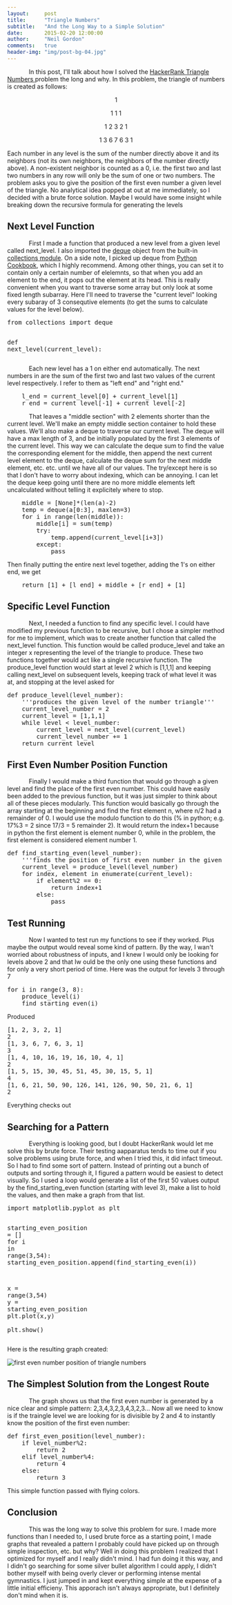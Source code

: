```yaml
---
layout:     post
title:      "Triangle Numbers"
subtitle:   "And the Long Way to a Simple Solution"
date:       2015-02-20 12:00:00
author:     "Neil Gordon"
comments:   true
header-img: "img/post-bg-04.jpg"
---
```


<p class="writing"> In this post, I'll talk about how I solved the <a href="https://www.hackerrank.com/domains/"> HackerRank </a> <a href="https://www.hackerrank.com/challenges/triangle-numbers"> Triangle Numbers </a> problem the long and why. In this problem, the triangle of numbers is created as follows: </p> 

<p align="center"> 1 </p>
<p align="center"> 1 1 1 </p>
<p align="center"> 1 2 3 2 1 </p>
<p align="center"> 1 3 6 7 6 3 1 </p>


<p>Each number in any level is the sum of the number directly above it and its neighbors (not its own neighbors, the neighbors of the number directly above).  A non-existent neighbor is counted as a 0, i.e. the first two and last two numbers in any row will only be the sum of one or two numbers.  The problem asks you to give the position of the first even number a given level of the triangle.  No analytical idea popped at out at me immediately, so I decided with a brute force solution.  Maybe I would have some insight while breaking down the recursive formula for generating the levels</p>

<h2 class="section-heading">Next Level Function</h2>
<p class='writing'> First I made a function that produced a new level from a given level called next_level.  I also imported the <a href='http://pymotw.com/2/collections/deque.html'>deque</a> object from the built-in <a href='https://docs.python.org/3.4/library/collections.html'>collections module</a>.  On a side note, I picked up deque from <a href='http://www.amazon.com/Python-Cookbook-Third-David-Beazley/dp/1449340377/ref=sr_1_1?ie=UTF8&qid=1424669853&sr=8-1&keywords=python+cookbook'>Python Cookbook</a>, which I highly recommend.  Among other things, you can set it to contain only a certain number of elelemnts, so that when you add an element to the end, it pops out the element at its head.  This is really convenient when you want to traverse some array but only look at some fixed length subarray.  Here I'll need to traverse the "current level" looking every subaray of 3 consequtive elements (to get the sums to calculate values for the level below).</p>

<div class="highlight">
<div class="hlcode">
<div class="syntax"><pre><span class="kn">from</span> <span class="nn">collections</span> <span class="k">import</span> <span class="n">deque</span>

<span class="k">def</span> <span class="nf">next_level</span><span class="p">(</span><span class="n">current_level</span><span class="p">):</span>
</pre></div>

</div>



<p class='writing'>Each new level has a 1 on either end automatically.  The next numbers in are the sum of the first two and last two values of the current level respectively.  I refer to them as "left end" and "right end."</p>

<div class="hlcode">
<div class="syntax"><pre>    <span class="n">l_end</span> <span class="o">=</span> <span class="n">current_level</span><span class="p">[</span><span class="mi">0</span><span class="p">]</span> <span class="o">+</span> <span class="n">current_level</span><span class="p">[</span><span class="mi">1</span><span class="p">]</span>
    <span class="n">r_end</span> <span class="o">=</span> <span class="n">current_level</span><span class="p">[</span><span class="o">-</span><span class="mi">1</span><span class="p">]</span> <span class="o">+</span> <span class="n">current_level</span><span class="p">[</span><span class="o">-</span><span class="mi">2</span><span class="p">]</span>
</pre></div>
</div>

   
<p class='writing'> That leaves a "middle section" with 2 elements shorter than the current level.  We'll make an empty middle section container to hold these values.  We'll also make a deque to traverse our current level.  The deque will have a max length of 3, and be initially populated by the first 3 elements of the current level.  This way we can calculate the deque sum to find the value the corresponding element for the middle, then append the next current level element to the deque, calculate the deque sum for the next middle element, etc. etc. until we have all of our values. The try/except here is so that I don't have to worry about indexing, which can be annoying.  I can let the deque keep going until there are no more middle elements left uncalculated without telling it explicitely where to stop.</p> 

<div class="hlcode">
<div class="syntax"><pre>    <span class="n">middle</span> <span class="o">=</span> <span class="p">[</span><span class="k">None</span><span class="p">]</span><span class="o">*</span><span class="p">(</span><span class="nb">len</span><span class="p">(</span><span class="n">a</span><span class="p">)</span><span class="o">-</span><span class="mi">2</span><span class="p">)</span>
    <span class="n">temp</span> <span class="o">=</span> <span class="n">deque</span><span class="p">(</span><span class="n">a</span><span class="p">[</span><span class="mi">0</span><span class="p">:</span><span class="mi">3</span><span class="p">],</span> <span class="n">maxlen</span><span class="o">=</span><span class="mi">3</span><span class="p">)</span>
    <span class="k">for</span> <span class="n">i</span> <span class="ow">in</span> <span class="nb">range</span><span class="p">(</span><span class="nb">len</span><span class="p">(</span><span class="n">middle</span><span class="p">)):</span>
        <span class="n">middle</span><span class="p">[</span><span class="n">i</span><span class="p">]</span> <span class="o">=</span> <span class="nb">sum</span><span class="p">(</span><span class="n">temp</span><span class="p">)</span>
        <span class="k">try</span><span class="p">:</span>
            <span class="n">temp</span><span class="o">.</span><span class="n">append</span><span class="p">(</span><span class="n">current_level</span><span class="p">[</span><span class="n">i</span><span class="o">+</span><span class="mi">3</span><span class="p">])</span>
        <span class="k">except</span><span class="p">:</span>
            <span class="k">pass</span>
</pre></div>

</div>

<p> Then finally putting the entire next level together, adding the 1's on either end, we get </p> 

<div class="hlcode">
<div class="syntax"><pre>    <span class="k">return</span> <span class="p">[</span><span class="mi">1</span><span class="p">]</span> <span class="o">+</span> <span class="p">[</span><span class="n">l_end</span><span class="p">]</span> <span class="o">+</span> <span class="n">middle</span> <span class="o">+</span> <span class="p">[</span><span class="n">r_end</span><span class="p">]</span> <span class="o">+</span> <span class="p">[</span><span class="mi">1</span><span class="p">]</span>
</pre></div>
</div>

<h2 class="section-heading">Specific Level Function</h2>
<p class='writing'>Next, I needed a function to find any specific level.  I could have modified my previous function to be recursive, but I chose a simpler method for me to implement, which was to create another function that called the next_level function. This function would be called produce_level and take an integer x representing the level of the triangle to produce. These two functions together would act like a single recursive function.  The produce_level function would start at level 2 which is [1,1,1] and keeping calling next_level on subsequent levels, keeping track of what level it was at, and stopping at the level asked for</p>

<div class="hlcode">
<div class="syntax"><pre><span class="k">def</span> <span class="nf">produce_level</span><span class="p">(</span><span class="n">level_number</span><span class="p">):</span>
    <span class="sd">&#39;&#39;&#39;produces the given level of the number triangle&#39;&#39;&#39;</span>
    <span class="n">current_level_number</span> <span class="o">=</span> <span class="mi">2</span>
    <span class="n">current_level</span> <span class="o">=</span> <span class="p">[</span><span class="mi">1</span><span class="p">,</span><span class="mi">1</span><span class="p">,</span><span class="mi">1</span><span class="p">]</span>
    <span class="k">while</span> <span class="n">level</span> <span class="o">&lt;</span> <span class="n">level_number</span><span class="p">:</span>
        <span class="n">current_level</span> <span class="o">=</span> <span class="n">next_level</span><span class="p">(</span><span class="n">current_level</span><span class="p">)</span>
        <span class="n">current_level_number</span> <span class="o">+=</span> <span class="mi">1</span>
    <span class="k">return</span> <span class="n">current_level</span>
</pre></div>
</div>

<h2 class="section-heading">First Even Number Position Function</h2>
<p class='writing'>Finally I would make a third function that would go through a given level and find the place of the first even number.  This could have easily been added to the previous function, but it was just simpler to think about all of these pieces modularly.  This function would basically go through the array starting at the beginning and find the first element n, where n/2 had a remainder of 0.  I would use the modulo function to do this (% in python; e.g. 17%3 = 2 since 17/3 = 5 remainder 2).  It would return the index+1 because in python the first element is element number 0, while in the problem, the first element is considered element number 1. 
</p>

<div class="hlcode">
<div class="syntax"><pre><span class="k">def</span> <span class="nf">find_starting_even</span><span class="p">(</span><span class="n">level_number</span><span class="p">):</span>
    <span class="sd">&#39;&#39;&#39;finds the position of first even number in the given number triangle level&#39;&#39;&#39;</span>
    <span class="n">current_level</span> <span class="o">=</span> <span class="n">produce_level</span><span class="p">(</span><span class="n">level_number</span><span class="p">)</span> 
    <span class="k">for</span> <span class="n">index</span><span class="p">,</span> <span class="n">element</span> <span class="ow">in</span> <span class="nb">enumerate</span><span class="p">(</span><span class="n">current_level</span><span class="p">):</span>
        <span class="k">if</span> <span class="n">element</span><span class="o">%</span><span class="mi">2</span> <span class="o">==</span> <span class="mi">0</span><span class="p">:</span>
            <span class="k">return</span> <span class="n">index</span><span class="o">+</span><span class="mi">1</span>
        <span class="k">else</span><span class="p">:</span>
            <span class="k">pass</span>
</pre></div>
</div>            

<h2 class="section-heading">Test Running</h2>
<p class='writing'>Now I wanted to test run my functions to see if they worked.  Plus maybe the output would reveal some kind of pattern.  By the way, I wan't worried about robustness of inputs, and I knew I would only be looking for levels above 2 and that Iw ould be the only one using these functions and for only a very short period of time.  Here was the output for levels 3 through 7</p>

<div class="hlcode">
<div class="syntax"><pre><span class="k">for</span> <span class="n">i</span> <span class="ow">in</span> <span class="nb">range</span><span class="p">(</span><span class="mi">3</span><span class="p">,</span> <span class="mi">8</span><span class="p">):</span>  
    <span class="n">produce_level</span><span class="p">(</span><span class="n">i</span><span class="p">)</span> 
    <span class="n">find_starting_even</span><span class="p">(</span><span class="n">i</span><span class="p">)</span>
</pre></div>
</div>

<p>Produced</p>

<div class="hlcode">
<div class="syntax"><pre><span class="p">[</span><span class="mi">1</span><span class="p">,</span> <span class="mi">2</span><span class="p">,</span> <span class="mi">3</span><span class="p">,</span> <span class="mi">2</span><span class="p">,</span> <span class="mi">1</span><span class="p">]</span>
<span class="mi">2</span>
<span class="p">[</span><span class="mi">1</span><span class="p">,</span> <span class="mi">3</span><span class="p">,</span> <span class="mi">6</span><span class="p">,</span> <span class="mi">7</span><span class="p">,</span> <span class="mi">6</span><span class="p">,</span> <span class="mi">3</span><span class="p">,</span> <span class="mi">1</span><span class="p">]</span>
<span class="mi">3</span>
<span class="p">[</span><span class="mi">1</span><span class="p">,</span> <span class="mi">4</span><span class="p">,</span> <span class="mi">10</span><span class="p">,</span> <span class="mi">16</span><span class="p">,</span> <span class="mi">19</span><span class="p">,</span> <span class="mi">16</span><span class="p">,</span> <span class="mi">10</span><span class="p">,</span> <span class="mi">4</span><span class="p">,</span> <span class="mi">1</span><span class="p">]</span>
<span class="mi">2</span>
<span class="p">[</span><span class="mi">1</span><span class="p">,</span> <span class="mi">5</span><span class="p">,</span> <span class="mi">15</span><span class="p">,</span> <span class="mi">30</span><span class="p">,</span> <span class="mi">45</span><span class="p">,</span> <span class="mi">51</span><span class="p">,</span> <span class="mi">45</span><span class="p">,</span> <span class="mi">30</span><span class="p">,</span> <span class="mi">15</span><span class="p">,</span> <span class="mi">5</span><span class="p">,</span> <span class="mi">1</span><span class="p">]</span>
<span class="mi">4</span>
<span class="p">[</span><span class="mi">1</span><span class="p">,</span> <span class="mi">6</span><span class="p">,</span> <span class="mi">21</span><span class="p">,</span> <span class="mi">50</span><span class="p">,</span> <span class="mi">90</span><span class="p">,</span> <span class="mi">126</span><span class="p">,</span> <span class="mi">141</span><span class="p">,</span> <span class="mi">126</span><span class="p">,</span> <span class="mi">90</span><span class="p">,</span> <span class="mi">50</span><span class="p">,</span> <span class="mi">21</span><span class="p">,</span> <span class="mi">6</span><span class="p">,</span> <span class="mi">1</span><span class="p">]</span>
<span class="mi">2</span>
</pre></div>
</div>

<p> Everything checks out </p>
<h2 class="section-heading">Searching for a Pattern</h2>
<p class='writing'>Everything is looking good, but I doubt HackerRank would let me solve this by brute force.  Their testing aapparatus tends to time out if you solve problems using brute force, and when I tried this, it did infact timeout.  So I had to find some sort of pattern.  Instead of printing out a bunch of outputs and sorting through it, I figured a pattern would be easiest to detect visually.  So I used a loop would generate a list of the first 50 values  output by the find_starting_even function (starting with level 3), make a list to hold the values, and then make a graph from that list.</p>

<div class="hlcode">

<div class="syntax"><pre><span class="kn">import</span> <span class="nn">matplotlib.pyplot</span> <span class="k">as</span> <span class="nn">plt</span>

<span class="n">starting_even_position</span> <span class="o">=</span> <span class="p">[]</span>
<span class="k">for</span> <span class="n">i</span> <span class="ow">in</span> <span class="nb">range</span><span class="p">(</span><span class="mi">3</span><span class="p">,</span><span class="mi">54</span><span class="p">):</span>
    <span class="n">starting_even_position</span><span class="o">.</span><span class="n">append</span><span class="p">(</span><span class="n">find_starting_even</span><span class="p">(</span><span class="n">i</span><span class="p">))</span>
    
<span class="n">x</span> <span class="o">=</span> <span class="nb">range</span><span class="p">(</span><span class="mi">3</span><span class="p">,</span><span class="mi">54</span><span class="p">)</span>
<span class="n">y</span> <span class="o">=</span> <span class="n">starting_even_position</span>
<span class="n">plt</span><span class="o">.</span><span class="n">plot</span><span class="p">(</span><span class="n">x</span><span class="p">,</span><span class="n">y</span><span class="p">)</span>    
<span class="n">plt</span><span class="o">.</span><span class="n">show</span><span class="p">()</span>
</pre></div>
</div>

<p>Here is the resulting graph created:</p>
<img src="{{ site.baseurl }}/img/triangle_number_first_even.jpeg" alt="first even number position of triangle numbers">

<h2 class="section-heading">The Simplest Solution from the Longest Route</h2>
<p class='writing'>The graph shows us that the first even number is generated by a nice clear and simple pattern: 2,3,4,3,2,3,4,3,2,3... Now all we need to know is if the traingle level we are looking for is divisible by 2 and 4 to instantly know the position of the first even number:
</p>

<div class="hlcode">
<div class="syntax"><pre><span class="k">def</span> <span class="nf">first_even_position</span><span class="p">(</span><span class="n">level_number</span><span class="p">):</span>
    <span class="k">if</span> <span class="n">level_number</span><span class="o">%</span><span class="mi">2</span><span class="p">:</span>
        <span class="k">return</span> <span class="mi">2</span>
    <span class="k">elif</span> <span class="n">level_number</span><span class="o">%</span><span class="mi">4</span><span class="p">:</span>
        <span class="k">return</span> <span class="mi">4</span>
    <span class="k">else</span><span class="p">:</span>
        <span class="k">return</span> <span class="mi">3</span>
</pre></div>
</div>

<p>
This simple function passed with flying colors. 
</p>


<h2 class="section-heading">Conclusion</h2>
<p class='writing'> This was the long way to solve this problem for sure.  I made more functions than I needed to,  I used brute force as a starting point, I made graphs that revealed a pattern I probably could have picked up on through simple inspection, etc. but why?  Well in doing this problem I realized that I optimized for myself and I really didn't mind.  I had fun doing it this way, and I didn't go searching for some silver bullet algorithm I could apply, I didn't bother myself with being overly clever or performing intense mental gymnastics.  I just jumped in and kept everything simple at the expense of a little initial efficieny. This apporach isn't always appropriate, but I definitely don't mind when it is. </p> 

<style type="text/css">
p.writing {
    text-indent: 50px;
}
</style>
